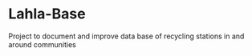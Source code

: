 # Lahla-Base
Project to document and improve data base of recycling stations in and around communities
